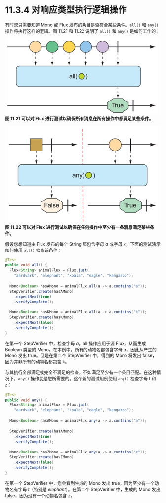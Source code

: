 # 11.3.4 对响应类型执行逻辑操作

有时您只需要知道 Mono 或 Flux 发布的条目是否符合某些条件。`all()` 和 `any()` 操作将执行这样的逻辑。图 11.21 和 11.22 说明了 `all()` 和 `any()` 是如何工作的：

![](../../assets/11.21.png)
**图 11.21 可以对 Flux 进行测试以确保所有消息在所有操作中都满足某些条件。** <br/>

![](../../assets/11.22.png)
**图 11.22 可以对 Flux 进行测试以确保在任何操作中至少有一条消息满足某些条件。** <br/>

假设您想知道由 Flux 发布的每个 String 都包含字母 _a_ 或字母 _k_。下面的测试演示如何使用 `all()` 检查该条件：

```java
@Test
public void all() {
  Flux<String> animalFlux = Flux.just(
    "aardvark", "elephant", "koala", "eagle", "kangaroo");

  Mono<Boolean> hasAMono = animalFlux.all(a -> a.contains("a"));
  StepVerifier.create(hasAMono)
    .expectNext(true)
    .verifyComplete();

  Mono<Boolean> hasKMono = animalFlux.all(a -> a.contains("k"));
  StepVerifier.create(hasKMono)
    .expectNext(false)
    .verifyComplete();
}
```

在第一个 StepVerifier 中，检查字母 _a_。all 操作应用于源 Flux，从而生成 Boolean 类型的 Mono。在本例中，所有的动物名都包含字母 _a_，因此从产生的 Mono 发出 true。但是在第二个 StepVerifier 中，得到的 Mono 将发出 false，因为并非所有的动物名都包含 k。

与其执行全部满足或完全不满足的检查，不如满足至少有一个条目匹配。在这种情况下，`any()` 操作就是您所需要的。这个新的测试用例使用 `any()` 检查字母 _t_ 和 _z_：

```java
@Test
public void any() {
  Flux<String> animalFlux = Flux.just(
    "aardvark", "elephant", "koala", "eagle", "kangaroo");

  Mono<Boolean> hasAMono = animalFlux.any(a -> a.contains("a"));

  StepVerifier.create(hasAMono)
    .expectNext(true)
    .verifyComplete();

  Mono<Boolean> hasZMono = animalFlux.any(a -> a.contains("z"));
  StepVerifier.create(hasZMono)
    .expectNext(false)
    .verifyComplete();
}
```

在第一个 StepVerifier 中，您会看到生成的 Mono 发出 true，因为至少有一个动物名有字母 _t_（特别是 _elephant_）。在第二个 StepVerifier 中，生成的 Mono 发出 false，因为没有一个动物名包含 _z_。



